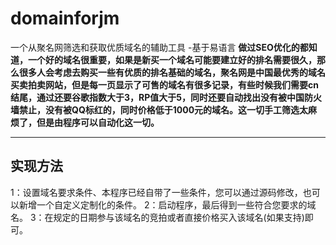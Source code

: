 # domainforjm
一个从聚名网筛选和获取优质域名的辅助工具 -基于易语言
**做过SEO优化的都知道，一个好的域名很重要，如果是新买一个域名可能要建立好的排名需要很久，那么很多人会考虑去购买一些有优质的排名基础的域名，聚名网是中国最优秀的域名买卖拍卖网站，但是每一页显示了可售的域名有很多记录，有些时候我们需要cn结尾，通过还要谷歌指数大于3，RP值大于5，同时还要自动找出没有被中国防火墙禁止，没有被QQ标红的，同时价格低于1000元的域名。这一切手工筛选太麻烦了，但是由程序可以自动化这一切。**  
****
## 实现方法  
1：设置域名要求条件、本程序已经自带了一些条件，您可以通过源码修改，也可以新增一个自定义定制化的条件。
2：启动程序，最后得到一些符合您要求的域名。
3：在规定的日期参与该域名的竞拍或者直接价格买入该域名(如果支持)即可。  


